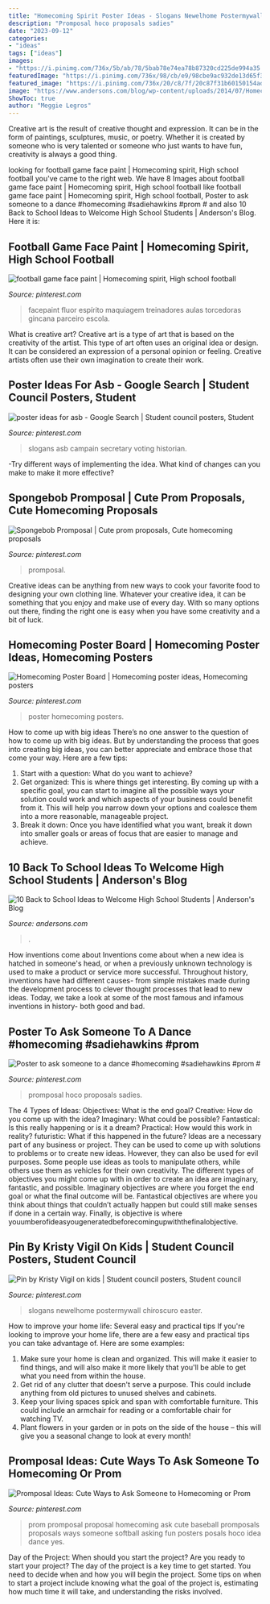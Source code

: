 ```yaml
---
title: "Homecoming Spirit Poster Ideas - Slogans Newelhome Postermywall Chiroscuro Easter"
description: "Promposal hoco proposals sadies"
date: "2023-09-12"
categories:
- "ideas"
tags: ["ideas"]
images:
- "https://i.pinimg.com/736x/5b/ab/78/5bab78e74ea78b87320cd225de994a35.jpg"
featuredImage: "https://i.pinimg.com/736x/98/cb/e9/98cbe9ac932de13d65f314c4b28d7683.jpg"
featured_image: "https://i.pinimg.com/736x/20/c8/7f/20c87f31b60150154adb52c392384262.jpg"
image: "https://www.andersons.com/blog/wp-content/uploads/2014/07/Homecoming_FANS.jpg"
ShowToc: true
author: "Meggie Legros"
---
```



Creative art is the result of creative thought and expression. It can be in the form of paintings, sculptures, music, or poetry. Whether it is created by someone who is very talented or someone who just wants to have fun, creativity is always a good thing.

	

		
looking for football game face paint | Homecoming spirit, High school football you've came to the right web. We have 8 Images about football game face paint | Homecoming spirit, High school football like football game face paint | Homecoming spirit, High school football, Poster to ask someone to a dance #homecoming #sadiehawkins #prom # and also 10 Back to School Ideas to Welcome High School Students | Anderson&#039;s Blog. Here it is:
		
    
## Football Game Face Paint | Homecoming Spirit, High School Football

<img loading=lazy src="https://i.pinimg.com/736x/79/0c/19/790c19a962d06f2bd0bcb30d32f86ebf.jpg" onerror="this.onerror=null;this.src='https://tse2.mm.bing.net/th?id=OIP.o4G7oFYSaX41CuKUdrCVWwHaNK&amp;pid=15.1';" alt="football game face paint | Homecoming spirit, High school football">

_Source: pinterest.com_

>facepaint fluor espírito maquiagem treinadores aulas torcedoras gincana parceiro escola. 

	

What is creative art?
Creative art is a type of art that is based on the creativity of the artist. This type of art often uses an original idea or design. It can be considered an expression of a personal opinion or feeling. Creative artists often use their own imagination to create their work.

    
## Poster Ideas For Asb - Google Search | Student Council Posters, Student

<img loading=lazy src="https://i.pinimg.com/736x/98/cb/e9/98cbe9ac932de13d65f314c4b28d7683.jpg" onerror="this.onerror=null;this.src='https://tse4.mm.bing.net/th?id=OIP.ZglI7k-URaheysUUeEjodQHaJ5&amp;pid=15.1';" alt="poster ideas for asb - Google Search | Student council posters, Student">

_Source: pinterest.com_

>slogans asb campain secretary voting historian. 

	

-Try different ways of implementing the idea. What kind of changes can you make to make it more effective? 

    
## Spongebob Promposal | Cute Prom Proposals, Cute Homecoming Proposals

<img loading=lazy src="https://i.pinimg.com/736x/03/5a/12/035a122dcf6fdb72d7d202a9834a7905.jpg" onerror="this.onerror=null;this.src='https://tse3.mm.bing.net/th?id=OIP.ILObui13vjr_Gp1ni_0vDwHaJ3&amp;pid=15.1';" alt="Spongebob Promposal | Cute prom proposals, Cute homecoming proposals">

_Source: pinterest.com_

>promposal. 

	

Creative ideas can be anything from new ways to cook your favorite food to designing your own clothing line. Whatever your creative idea, it can be something that you enjoy and make use of every day. With so many options out there, finding the right one is easy when you have some creativity and a bit of luck.

    
## Homecoming Poster Board | Homecoming Poster Ideas, Homecoming Posters

<img loading=lazy src="https://i.pinimg.com/736x/10/3b/75/103b75ff1d9bf01859144582f8a2be71.jpg" onerror="this.onerror=null;this.src='https://tse2.mm.bing.net/th?id=OIP.fNSQ3fSEgsz945CI4M48UAHaJ3&amp;pid=15.1';" alt="Homecoming Poster Board | Homecoming poster ideas, Homecoming posters">

_Source: pinterest.com_

>poster homecoming posters. 

	

How to come up with big ideas
There’s no one answer to the question of how to come up with big ideas. But by understanding the process that goes into creating big ideas, you can better appreciate and embrace those that come your way. Here are a few tips:
1. Start with a question: What do you want to achieve?
2. Get organized: This is where things get interesting. By coming up with a specific goal, you can start to imagine all the possible ways your solution could work and which aspects of your business could benefit from it. This will help you narrow down your options and coalesce them into a more reasonable, manageable project.
3. Break it down: Once you have identified what you want, break it down into smaller goals or areas of focus that are easier to manage and achieve.

    
## 10 Back To School Ideas To Welcome High School Students | Anderson&#039;s Blog

<img loading=lazy src="https://www.andersons.com/blog/wp-content/uploads/2014/07/Homecoming_FANS.jpg" onerror="this.onerror=null;this.src='https://tse1.mm.bing.net/th?id=OIP.xAgfIFOpZWn4dgiym0aPvQAAAA&amp;pid=15.1';" alt="10 Back to School Ideas to Welcome High School Students | Anderson&#039;s Blog">

_Source: andersons.com_

>. 

	

How inventions come about
Inventions come about when a new idea is hatched in someone's head, or when a previously unknown technology is used to make a product or service more successful. Throughout history, inventions have had different causes- from simple mistakes made during the development process to clever thought processes that lead to new ideas. Today, we take a look at some of the most famous and infamous inventions in history- both good and bad.

    
## Poster To Ask Someone To A Dance #homecoming #sadiehawkins #prom #

<img loading=lazy src="https://i.pinimg.com/736x/5b/ab/78/5bab78e74ea78b87320cd225de994a35.jpg" onerror="this.onerror=null;this.src='https://tse1.mm.bing.net/th?id=OIP.Yi0J6BCNhF2Csn5tnPEV1QHaNK&amp;pid=15.1';" alt="Poster to ask someone to a dance #homecoming #sadiehawkins #prom #">

_Source: pinterest.com_

>promposal hoco proposals sadies. 

	

The 4 Types of Ideas: Objectives: What is the end goal? Creative: How do you come up with the idea? Imaginary: What could be possible? Fantastical: Is this really happening or is it a dream? Practical: How would this work in reality? futuristic: What if this happened in the future?
Ideas are a necessary part of any business or project. They can be used to come up with solutions to problems or to create new ideas. However, they can also be used for evil purposes. Some people use ideas as tools to manipulate others, while others use them as vehicles for their own creativity. 
The different types of objectives you might come up with in order to create an idea are imaginary, fantastic, and possible. Imaginary objectives are where you forget the end goal or what the final outcome will be. Fantastical objectives are where you think about things that couldn’t actually happen but could still make senses if done in a certain way. Finally, is objective is where youumberofideasyougeneratedbeforecomingupwiththefinalobjective.

    
## Pin By Kristy Vigil On Kids | Student Council Posters, Student Council

<img loading=lazy src="https://i.pinimg.com/736x/18/f3/06/18f3067d261d73178835bcda31b4ba60--student-council-ideas-election-posters-student-council.jpg" onerror="this.onerror=null;this.src='https://tse1.mm.bing.net/th?id=OIP.MtjdXpkB2evWNr0h2BGntAHaJ5&amp;pid=15.1';" alt="Pin by Kristy Vigil on kids | Student council posters, Student council">

_Source: pinterest.com_

>slogans newelhome postermywall chiroscuro easter. 

	

How to improve your home life: Several easy and practical tips
If you're looking to improve your home life, there are a few easy and practical tips you can take advantage of. Here are some examples:
1. Make sure your home is clean and organized. This will make it easier to find things, and will also make it more likely that you'll be able to get what you need from within the house.
2. Get rid of any clutter that doesn't serve a purpose. This could include anything from old pictures to unused shelves and cabinets.
3. Keep your living spaces spick and span with comfortable furniture. This could include an armchair for reading or a comfortable chair for watching TV. 
4. Plant flowers in your garden or in pots on the side of the house – this will give you a seasonal change to look at every month! 

    
## Promposal Ideas: Cute Ways To Ask Someone To Homecoming Or Prom

<img loading=lazy src="https://i.pinimg.com/736x/20/c8/7f/20c87f31b60150154adb52c392384262.jpg" onerror="this.onerror=null;this.src='https://tse2.mm.bing.net/th?id=OIP.5GiFk6r7vykdJ_TsVHsNEwHaJ4&amp;pid=15.1';" alt="Promposal Ideas: Cute Ways to Ask Someone to Homecoming or Prom">

_Source: pinterest.com_

>prom promposal proposal homecoming ask cute baseball promposals proposals ways someone softball asking fun posters posals hoco idea dance yes. 

	

Day of the Project: When should you start the project?
Are you ready to start your project? The day of the project is a key time to get started. You need to decide when and how you will begin the project. Some tips on when to start a project include knowing what the goal of the project is, estimating how much time it will take, and understanding the risks involved.

